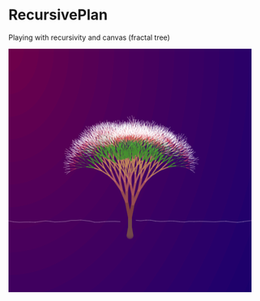 # RecursivePlan
Playing with recursivity and canvas (fractal tree)

![screen shot](https://raw.githubusercontent.com/PhilippeMarcMeyer/RecursivePlan/master/tree.png)


